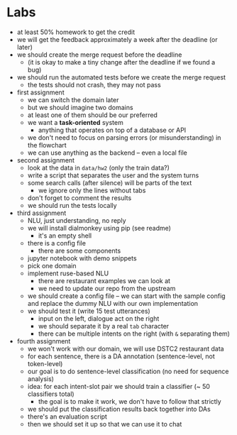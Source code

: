 # Labs

- at least 50% homework to get the credit
- we will get the feedback approximately a week after the deadline (or later)
- we should create the merge request before the deadline
	- (it is okay to make a tiny change after the deadline if we found a bug)
- we should run the automated tests before we create the merge request
	- the tests should not crash, they may not pass
- first assignment
	- we can switch the domain later
	- but we should imagine two domains
	- at least one of them should be our preferred
	- we want a **task-oriented** system
		- anything that operates on top of a database or API
	- we don't need to focus on parsing errors (or misunderstanding) in the flowchart
	- we can use anything as the backend – even a local file
- second assignment
	- look at the data in `data/hw2` (only the train data?)
	- write a script that separates the user and the system turns
	- some search calls (after silence) will be parts of the text
		- we ignore only the lines without tabs
	- don't forget to comment the results
	- we should run the tests locally
- third assignment
	- NLU, just understanding, no reply
	- we will install dialmonkey using pip (see readme)
		- it's an empty shell
	- there is a config file
		- there are some components
	- jupyter notebook with demo snippets
	- pick one domain
	- implement ruse-based NLU
		- there are restaurant examples we can look at
		- we need to update our repo from the upstream
	- we should create a config file – we can start with the sample config and replace the dummy NLU with our own implementation
	- we should test it (write 15 test utterances)
		- input on the left, dialogue act on the right
		- we should separate it by a real `tab` character
		- there can be multiple intents on the right (with `&` separating them)
- fourth assignment
	- we won't work with our domain, we will use DSTC2 restaurant data
	- for each sentence, there is a DA annotation (sentence-level, not token-level)
	- our goal is to do sentence-level classification (no need for sequence analysis)
	- idea: for each intent-slot pair we should train a classifier (~ 50 classifiers total)
		- the goal is to make it work, we don't have to follow that strictly
	- we should put the classification results back together into DAs
	- there's an evaluation script
	- then we should set it up so that we can use it to chat
